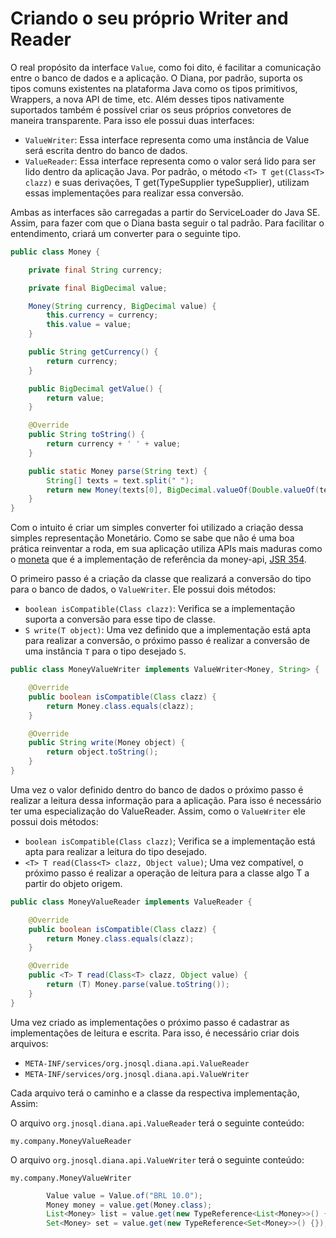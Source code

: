 # Criando o seu próprio Writer and Reader

O real propósito da interface `Value`, como foi dito, é facilitar a comunicação entre o banco de dados e a aplicação. O Diana, por padrão, suporta os tipos comuns existentes na plataforma Java como os tipos primitivos, Wrappers, a nova API de time, etc. Além desses tipos nativamente suportados também é possível criar os seus próprios convetores de maneira transparente. Para isso ele possui duas interfaces:

* `ValueWriter`: Essa interface representa como uma instância de Value será escrita dentro do banco de dados.
* `ValueReader`: Essa interface representa como o valor será lido para ser lido dentro da aplicação Java. Por padrão, o método `<T> T get(Class<T> clazz)` e suas derivações,  T get\(TypeSupplier typeSupplier\), utilizam essas implementações para realizar essa conversão.

Ambas as interfaces são carregadas a partir do ServiceLoader do Java SE. Assim, para fazer com que o Diana basta seguir o tal padrão. Para facilitar o entendimento, criará um converter para o seguinte tipo.

```java
public class Money { 

    private final String currency; 

    private final BigDecimal value; 

    Money(String currency, BigDecimal value) { 
        this.currency = currency; 
        this.value = value; 
    } 

    public String getCurrency() { 
        return currency; 
    } 

    public BigDecimal getValue() { 
        return value; 
    } 

    @Override 
    public String toString() { 
        return currency + ' ' + value; 
    } 

    public static Money parse(String text) { 
        String[] texts = text.split(" "); 
        return new Money(texts[0], BigDecimal.valueOf(Double.valueOf(texts[1]))); 
    } 
}
```

Com o intuito é criar um simples converter foi utilizado a criação dessa simples representação Monetário. Como se sabe que não é uma boa prática reinventar a roda, em sua aplicação utiliza APIs mais maduras como o [moneta](https://github.com/JavaMoney) que é a implementação de referência da money-api, [JSR 354](https://jcp.org/en/jsr/detail?id=354).

O primeiro passo é a criação da classe que realizará a conversão do tipo para o banco de dados, o `ValueWriter`. Ele possui dois métodos:

* `boolean isCompatible(Class clazz)`: Verifica se a implementação suporta a conversão para esse tipo de classe.
* `S write(T object)`: Uma vez definido que a implementação está apta para realizar a conversão, o próximo passo é realizar a conversão de uma instância `T` para o tipo desejado `S`.

```java
public class MoneyValueWriter implements ValueWriter<Money, String> { 

    @Override 
    public boolean isCompatible(Class clazz) { 
        return Money.class.equals(clazz); 
    } 

    @Override 
    public String write(Money object) { 
        return object.toString(); 
    } 
}
```

Uma vez o valor definido dentro do banco de dados o próximo passo é realizar a leitura dessa informação para a aplicação. Para isso é necessário ter uma especialização do ValueReader. Assim, como o `ValueWriter` ele possui dois métodos:

* `boolean isCompatible(Class clazz)`; Verifica se a implementação está apta para realizar a leitura do tipo desejado.
* `<T> T read(Class<T> clazz, Object value)`; Uma vez compatível, o próximo passo é realizar a operação de leitura para a classe algo T a partir do objeto origem.

```java
public class MoneyValueReader implements ValueReader { 

    @Override 
    public boolean isCompatible(Class clazz) { 
        return Money.class.equals(clazz); 
    } 

    @Override 
    public <T> T read(Class<T> clazz, Object value) { 
        return (T) Money.parse(value.toString()); 
    } 
}
```

Uma vez criado as implementações o próximo passo é cadastrar as implementações de leitura e escrita. Para isso, é necessário criar dois arquivos:

* `META-INF/services/org.jnosql.diana.api.ValueReader`
* `META-INF/services/org.jnosql.diana.api.ValueWriter`

Cada arquivo terá o caminho e a classe da respectiva implementação, Assim:

O arquivo `org.jnosql.diana.api.ValueReader` terá o seguinte conteúdo:

```text
my.company.MoneyValueReader
```

O arquivo `org.jnosql.diana.api.ValueWriter` terá o seguinte conteúdo:

```text
my.company.MoneyValueWriter
```

```java
        Value value = Value.of("BRL 10.0");
        Money money = value.get(Money.class);
        List<Money> list = value.get(new TypeReference<List<Money>>() {});
        Set<Money> set = value.get(new TypeReference<Set<Money>>() {});;
```

